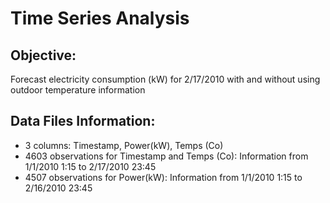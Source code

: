 # Time Series Analysis  
## Objective:
Forecast electricity consumption (kW) for 2/17/2010 with and without using outdoor temperature information  

## Data Files Information:
- 3 columns: Timestamp, Power(kW), Temps (Co)
- 4603 observations for Timestamp and Temps (Co): 
   Information from 1/1/2010 1:15 to 2/17/2010 23:45
- 4507 observations for Power(kW): 
   Information from 1/1/2010 1:15 to 2/16/2010 23:45
